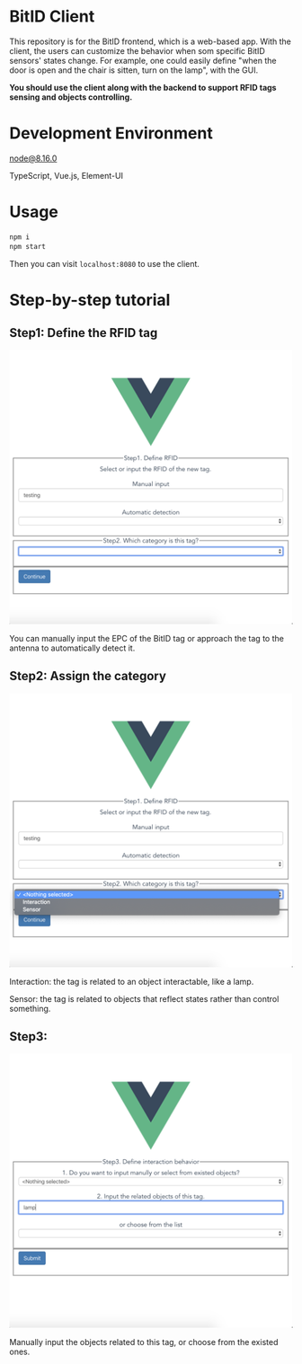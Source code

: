 # BitID Client

This repository is for the BitID frontend, which is a web-based app. With the client, the users can customize the behavior when som specific BitID sensors' states change. For example, one could easily define "when the door is open and the chair is sitten, turn on the lamp", with the GUI.

**You should use the client along with the backend to support RFID tags sensing and objects controlling.**

# Development Environment

node@8.16.0

TypeScript, Vue.js, Element-UI

# Usage

```bash
npm i
npm start
```

Then you can visit `localhost:8080` to use the client.

# Step-by-step tutorial

## Step1: Define the RFID tag

![](./img/start.png)

You can manually input the EPC of the BitID tag or approach the tag to the antenna to automatically detect it.

## Step2: Assign the category

![](./img/type.png)

Interaction: the tag is related to an object interactable, like a lamp.

Sensor: the tag is related to objects that reflect states rather than control something.

## Step3:

![](./img/step3.png)

Manually input the objects related to this tag, or choose from the existed ones.